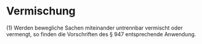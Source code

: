 # Vermischung

(1) Werden bewegliche Sachen miteinander untrennbar vermischt oder vermengt, so finden die Vorschriften des § 947 entsprechende Anwendung.